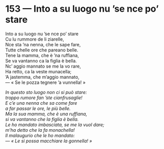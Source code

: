 # 153 — Into a su luogo nu ’se nce po’ stare

Into a su luogo nu ’se nce po’ stare  
Cu lu rummore de li ziarelle,  
Nce sta ’na nenna, che le sape fare,  
Tutte chelle ore che pareano belle.  
Tene la mamma, che è ’na ruffiana,  
Se va vantanno ca la figlia è bella.  
Nc’ aggio mannato se me la vo rare,  
Ha retto, ca la veste munacella;  
’A jastemma, che m’aggio mannato,  
— « Se le pozza tegnere ’a vunnella! »

_In questo sto luogo non ci si può stare:  
troppo rumore fan ’ste cianfrusaglie!  
E c’e una nenna che sa come fare  
a far passar le ore, le più belle.  
Ma la sua mamma, che è una ruffiana,  
si va vantanno che la figlia è bella.  
Le ho mandato imbasciata, se me la vuol dare;  
m’ha detto che la fa monachella!  
Il malaugurio che le ho mandato:  
— « Le si possa macchiare la gonnella! »_

